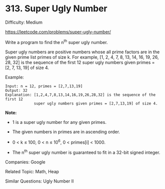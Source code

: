 # 313. Super Ugly Number

Difficulty: Medium

https://leetcode.com/problems/super-ugly-number/

Write a program to find the n<sup>th</sup> super ugly number.

Super ugly numbers are positive numbers whose all prime factors are in the given prime list primes of size k. For example, [1, 2, 4, 7, 8, 13, 14, 16, 19, 26, 28, 32] is the sequence of the first 12 super ugly numbers given primes = [2, 7, 13, 19] of size 4.

Example:
```
Input: n = 12, primes = [2,7,13,19]
Output: 32 
Explanation: [1,2,4,7,8,13,14,16,19,26,28,32] is the sequence of the first 12 
             super ugly numbers given primes = [2,7,13,19] of size 4.
```

**Note:**  
* 1 is a super ugly number for any given primes.

* The given numbers in primes are in ascending order.

* 0 < k ≤ 100, 0 < n ≤ 10<sup>6</sup>, 0 < primes[i] < 1000.

* The n<sup>th</sup> super ugly number is guaranteed to fit in a 32-bit signed integer.

Companies: Google

Related Topic: Math, Heap

Similar Questions: Ugly Number II
